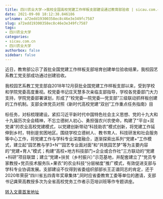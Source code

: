 ```yaml
---
title: 四川农业大学->我校全国高校党建工作样板支部建设通过教育部验收 | sicau.com.cn
date: 2021-09-08 18:12:38.846186
urlname: a72edd19300358ec8c46e3e349fc7587
slug: a72edd19300358ec8c46e3e349fc7587
tags: 
- 四川农业大学
categories:
- sicau.com.cn
- 四川农业大学
authorbox: false
sidebar: false
---
```

近日，教育部公示了首批全国党建工作样板支部培育创建单位验收结果，我校园艺系教工党支部成功通过创建验收。

我校园艺系教工党支部自2018年12月获批全国党建工作样板支部以来，受到学校和学院党委高度重视。校党委书记庄天慧多次亲临支部指导，学校各党委部门大力支持，学院党委部署谋划，形成了“校党委—院党委—党支部”三级联动抓样板创建的工作机制。支部全体党员对照《新时代高校党建“双创”工作重点任务指南》目
<!--more-->
标任务，对标梳理建设。紧扣习近平新时代中国特色社会主义思想、党的十九大和十九届历次全会精神，不忘立德树人初心、勇担强农兴农使命，构建了“平台+双党课”的农业高校党建模式，以党建创新带动“科技助农”模式创新，将党建工作延伸到乡村，特别是贫困地区。围绕学校立德树人、教书育人、科技研发和社会服务等中心工作，将党建工作与学科专业深度融合，逐渐探索出系列“党建+”工作模式，建立起“园艺教与学3+N”“园艺专业面对面”和“共筑园艺梦”等为主要内容的“党建+育人”模式；构建“高校+地方科技部门+企业或合作社”三方联动的“党建+科研”项目联盟；建立“党建+扶贫（乡村振兴）”示范基地，并配套建立了“党员专家教授+党员技术服务队+果农”的农业科技“分层梯度”推广模式，有效促进支部与学科专业协调发展。支部建设不仅得到省委组织部部长王正谱同志的肯定，还于2020年荣获“四川省五四青年奖章集体”,同时应省委教育工委等单位的邀请，支部书记龚荣高教授多次为全省高校党务工作者示范培训班等作专题讲座。



[转入文章首发地址](https://news.sicau.edu.cn/info/1135/60801.htm)